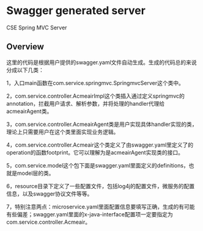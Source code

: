 # Swagger generated server

CSE Spring MVC Server


## Overview
这里的代码是根据用户提供的swagger.yaml文件自动生成。生成的代码总的来说分成以下几类：

1，入口main函数在com.service.springmvc.SpringmvcServer这个类中。

2，com.service.controller.AcmeairImpl这个类插入通过定义springmvc的annotation，拦截用户请求、解析参数，并将处理的handler代理给acmeairAgent类。

3，com.service.controller.AcmeairAgent类是用户实现具体handler实现的类，理论上只需要用户在这个类里面实现业务逻辑。

4，com.service.controller.Acmeair这个类定义了由swagger.yaml里定义了的operation的函数footprint。它可以理解为是acmeairAgent实现类的接口。

5，com.service.model这个包下面是swagger.yaml里面定义的definitions，也就是model层的类。

6，resource目录下定义了一些配置文件，包括log4j的配置文件，微服务的配置信息，以及swagger协议文件等等。

7，特别注意两点：microservice.yaml里面配置信息要填写正确，生成的有可能有些偏差；swagger.yaml里面的x-java-interface配置项一定要指定为com.service.controller.Acmeair。